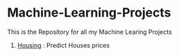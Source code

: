 # Machine-Learning-Projects
This is the Repository for all my Machine Learing Projects

1. [Housing](http://nbviewer.jupyter.org/github/kayveen/Machine-Learning-Projects/blob/master/Housing/Housing.ipynb) : Predict Houses prices
